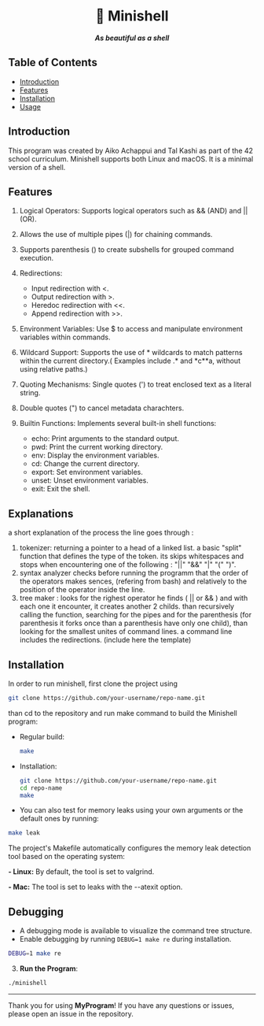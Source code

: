 <h1 align="center">
	🧩 Minishell
</h1>

<p align="center">
	<b><i>As beautiful as a shell</i></b><br>
</p>

## Table of Contents

- [Introduction](#introduction)
- [Features](#features)
- [Installation](#installation)
- [Usage](#usage)

## Introduction

This program was created by Aiko Achappui and Tal Kashi as part of the 42 school curriculum. Minishell supports both Linux and macOS. It is a minimal version of a shell.


## Features

1. Logical Operators: Supports logical operators such as && (AND) and || (OR).
2. Allows the use of multiple pipes (|) for chaining commands.
3. Supports parenthesis () to create subshells for grouped command execution.
4. Redirections:
	- Input redirection with <.
	- Output redirection with >.
	- Heredoc redirection with <<.
	- Append redirection with >>.

5. Environment Variables: Use $ to access and manipulate environment variables within commands.
6. Wildcard Support: Supports the use of * wildcards to match patterns within the current directory.( Examples include .* and *c**a, without using relative paths.)
7. Quoting Mechanisms: Single quotes (') to treat enclosed text as a literal string.
8. Double quotes (") to cancel metadata charachters.
9. Builtin Functions: Implements several built-in shell functions:
	- echo: Print arguments to the standard output.
	- pwd: Print the current working directory.
	- env: Display the environment variables.
	- cd: Change the current directory.
	- export: Set environment variables.
	- unset: Unset environment variables.
	- exit: Exit the shell.

## Explanations

a short explanation of the process the line goes through :
1. tokenizer: returning a pointer to a head of a linked list. a basic "split" function that defines the type of the token. its skips whitespaces and stops when encountering one of the following : "||" "&&" "|" "(" ")".
2. syntax analyzer
checks before running the programm that the order of the operators makes sences, (refering from bash) and relatively to the position of the operator inside the line.
3. tree maker :
looks for the righest operator he finds ( || or && ) and with each one it encounter, it creates another 2 childs. than recursively calling the function, searching for the pipes and for the parenthesis (for parenthesis it forks once than a parenthesis have only one child), than looking for the smallest unites of command lines.
a command line includes the redirections.
(include here the template)

## Installation

In order to run minishell, first clone the project using

```bash
git clone https://github.com/your-username/repo-name.git
```
than cd to the repository and run make command to build the Minishell program:


- Regular build:
	```sh
	make
	```
- Installation:
	```sh
	git clone https://github.com/your-username/repo-name.git
	cd repo-name
	make
	```
- You can also test for memory leaks using your own arguments or the default ones by running:

```bash
make leak
```
The project's Makefile automatically configures the memory leak detection tool based on the operating system:

<b>- Linux:</b> By default, the tool is set to valgrind.

<b>- Mac:</b>  The tool is set to leaks with the --atexit option.
## Debugging

- A debugging mode is available to visualize the command tree structure.
- Enable debugging by running `DEBUG=1 make re` during installation.

```bash
DEBUG=1 make re
```

3. **Run the Program**:
```bash
./minishell
```

---

Thank you for using **MyProgram**! If you have any questions or issues, please open an issue in the repository.

